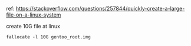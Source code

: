 ref: https://stackoverflow.com/questions/257844/quickly-create-a-large-file-on-a-linux-system

create 10G file at linux


`fallocate -l 10G gentoo_root.img`
